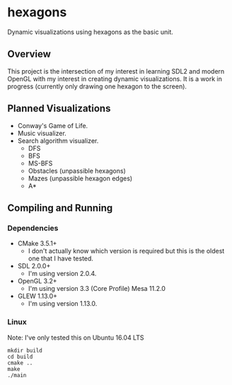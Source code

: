 # hexagons
Dynamic visualizations using hexagons as the basic unit.

## Overview
This project is the intersection of my interest in learning SDL2 and modern
OpenGL with my interest in creating dynamic visualizations. It is a work in
progress (currently only drawing one hexagon to the screen).

## Planned Visualizations
+ Conway's Game of Life.
+ Music visualizer.
+ Search algorithm visualizer.
  + DFS
  + BFS
  + MS-BFS
  + Obstacles (unpassible hexagons)
  + Mazes (unpassible hexagon edges)
  + A\*

## Compiling and Running
### Dependencies
+ CMake 3.5.1\+
  + I don't actually know which version is required but this is the oldest one
    that I have tested.
+ SDL 2.0.0\+
  + I'm using version 2.0.4.
+ OpenGL 3.2\+
  + I'm using version 3.3 (Core Profile) Mesa 11.2.0
+ GLEW 1.13.0\+
  + I'm using version 1.13.0.

### Linux
Note: I've only tested this on Ubuntu 16.04 LTS
```
mkdir build
cd build
cmake ..
make
./main
```
